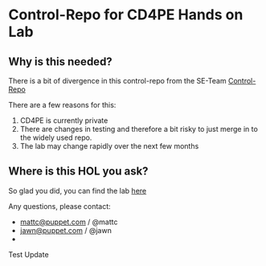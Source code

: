 Control-Repo for CD4PE Hands on Lab
===================================

## Why is this needed?

There is a bit of divergence in this control-repo from the SE-Team [Control-Repo](https://github.com/puppetlabs-seteam/control-repo)

There are a few reasons for this: 
1. CD4PE is currently private
2. There are changes in testing and therefore a bit risky to just merge in to the widely used repo.
3. The lab may change rapidly over the next few months

## Where is this HOL you ask?

So glad you did, you can find the lab [here](https://github.com/puppetlabs/pipelines-self-paced/tree/master/cd4pe)

Any questions, please contact:

* mattc@puppet.com / @mattc
* jawn@puppet.com  / @jawn
* 
Test Update